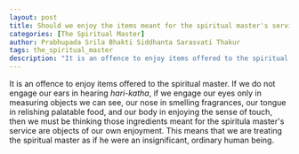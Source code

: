 ```yaml
---
layout: post
title: Should we enjoy the items meant for the spiritual master's service?
categories: [The Spiritual Master]
author: Prabhupada Srila Bhakti Siddhanta Sarasvati Thakur
tags: the_spiritual_master
description: "It is an offence to enjoy items offered to the spiritual master. This means that we are treating the spiritual master as if he were an insignificant, ordinary human being."
---
```


It is an offence to enjoy items offered to the spiritual master. If we do not engage our ears in hearing *hari-katha*, if we engage our eyes only in measuring objects we can see, our nose in smelling fragrances, our tongue in relishing palatable food, and our body in enjoying the sense of touch, then we must be thinking those ingredients meant for the spiritula master's service are objects of our own enjoyment. This means that we are treating the spiritual master as if he were an insignificant, ordinary human being.













